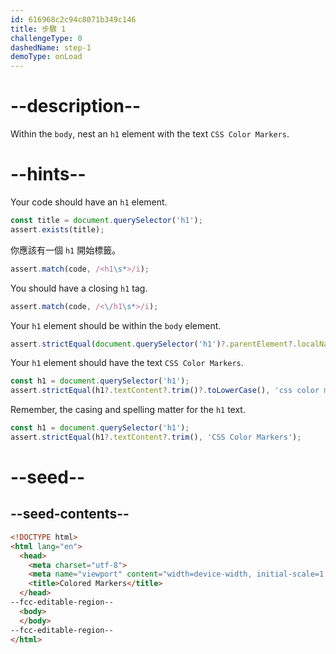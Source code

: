 ```yaml
---
id: 616968c2c94c8071b349c146
title: 步驟 1
challengeType: 0
dashedName: step-1
demoType: onLoad
---
```


# --description--

Within the `body`, nest an `h1` element with the text `CSS Color Markers`.

# --hints--

Your code should have an `h1` element.

```js
const title = document.querySelector('h1');
assert.exists(title);
```

你應該有一個 `h1` 開始標籤。

```js
assert.match(code, /<h1\s*>/i);
```

You should have a closing `h1` tag.

```js
assert.match(code, /<\/h1\s*>/i);
```

Your `h1` element should be within the `body` element.

```js
assert.strictEqual(document.querySelector('h1')?.parentElement?.localName, 'body');
```

Your `h1` element should have the text `CSS Color Markers`.

```js
const h1 = document.querySelector('h1');
assert.strictEqual(h1?.textContent?.trim()?.toLowerCase(), 'css color markers')
```

Remember, the casing and spelling matter for the `h1` text.

```js
const h1 = document.querySelector('h1');
assert.strictEqual(h1?.textContent?.trim(), 'CSS Color Markers');
```

# --seed--

## --seed-contents--

```html
<!DOCTYPE html>
<html lang="en">
  <head>
    <meta charset="utf-8">
    <meta name="viewport" content="width=device-width, initial-scale=1.0">
    <title>Colored Markers</title>
  </head>
--fcc-editable-region--
  <body>
  </body>
--fcc-editable-region--
</html>
```
